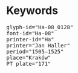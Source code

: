 # Keywords
<pre>
glyph-id="Ha-08_0128"
font-id="Ha-08"
printer-id="Ha"
printer="Jan Haller"
period="1505–1525"
place="Kraków"
PT plate="171"
</pre>
